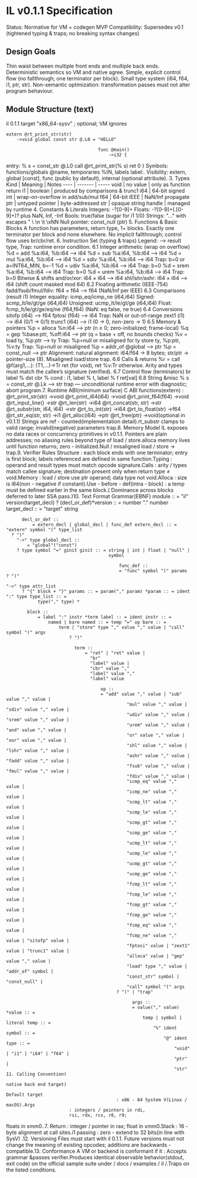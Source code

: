 # IL v0.1.1 Specification

Status: Normative for VM + codegen MVP
Compatibility: Supersedes v0.1 (tightened typing & traps; no breaking syntax changes)

## Design Goals

Thin waist between multiple front ends and multiple back ends.
Deterministic semantics so VM and native agree.
Simple, explicit control flow (no fallthrough; one terminator per block).
Small type system (i64, f64, i1, ptr, str).
Non-semantic optimization: transformation passes must not alter program behaviour.

## Module Structure (text)

il 0.1.1
target "x86_64-sysv" ;
optional;
VM ignores

```
extern @rt_print_str(str)
    ->void global const str @.L0 = "HELLO"

                                   func @main()
                                       ->i32 {
```

entry:
% s = const_str @.L0 call @rt_print_str(% s) ret 0
}
Symbols: functions/globals @name, temporaries %tN, labels label:.
Visibility: extern, global [const], func (public by default), internal (optional attribute).
3\. Types
Kind | Meaning | Notes
---- | ------- | -----
void | no value | only as function return
i1 | boolean | produced by comparisons & trunc1
i64 | 64-bit signed int | wrap-on-overflow in add/sub/mul
f64 | 64-bit IEEE | NaN/Inf propagate
ptr | untyped pointer | byte-addressed
str | opaque string handle | managed by runtime
4\. Constants & Literals
Integers: -?[0-9]+
Floats: -?[0-9]+(.[0-9]+)? plus NaN, Inf, -Inf
Bools: true/false (sugar for i1 1/0)
Strings: "..." with escapes " \\ \\n \\t \\xNN
Null pointer: const_null (ptr)
5\. Functions & Basic Blocks
A function has parameters, return type, 1+ blocks.
Exactly one terminator per block and none elsewhere.
No implicit fallthrough; control flow uses br/cbr/ret.
6\. Instruction Set (typing & traps)
Legend: ⟶ result type, Trap: runtime error condition.
6.1 Integer arithmetic (wrap on overflow)
%d = add %a:i64, %b:i64 ⟶ i64
%d = sub %a:i64, %b:i64 ⟶ i64
%d = mul %a:i64, %b:i64 ⟶ i64
%d = sdiv %a:i64, %b:i64 ⟶ i64 Trap: b=0 or a=INT64_MIN, b=-1
%d = udiv %a:i64, %b:i64 ⟶ i64 Trap: b=0
%d = srem %a:i64, %b:i64 ⟶ i64 Trap: b=0
%d = urem %a:i64, %b:i64 ⟶ i64 Trap: b=0
Bitwise & shifts
and/or/xor: i64 × i64 ⟶ i64
shl/lshr/ashr: i64 × i64 ⟶ i64 (shift count masked mod 64)
6.2 Floating arithmetic (IEEE-754)
fadd/fsub/fmul/fdiv: f64 × f64 ⟶ f64 (NaN/Inf per IEEE)
6.3 Comparisons (result i1)
Integer equality: icmp_eq/icmp_ne (i64,i64)
Signed: scmp_lt/le/gt/ge (i64,i64)
Unsigned: ucmp_lt/le/gt/ge (i64,i64)
Float: fcmp_lt/le/gt/ge/eq/ne (f64,f64) (NaN: eq false, ne true)
6.4 Conversions
sitofp (i64) ⟶ f64
fptosi (f64) ⟶ i64 Trap: NaN or out-of-range
zext1 (i1) ⟶ i64 (0/1 → 0/1)
trunc1 (i64) ⟶ i1 (0 → 0, non-zero → 1)
6.5 Memory & pointers
%p = alloca %n:i64 ⟶ ptr (n ≥ 0; zero-initialized; frame-local)
%q = gep %base:ptr, %off:i64 ⟶ ptr (q = base + off, no bounds checks)
%v = load ty, %p:ptr ⟶ ty Trap: %p=null or misaligned for ty
store ty, %p:ptr, %v:ty Trap: %p=null or misaligned
%p = addr_of @global ⟶ ptr
%p = const_null ⟶ ptr
Alignment: natural alignment: i64/f64 → 8 bytes; str/ptr → pointer-size (8). Misaligned load/store trap.
6.6 Calls & returns
%r = call @f(arg1,…): (T1,…)->Tr
ret (for void), ret %v:Tr otherwise.
Arity and types must match the callee’s signature (verified).
6.7 Control flow (terminators)
br label % dst cbr % cond : i1, label % t,
label % f ret[val] 6.8 String &misc % s =
const_str @.Lk ⟶ str trap — unconditional runtime error with diagnostic;
abort program.7. Runtime ABI(minimum surface) C ABI functions(extern)
: @rt_print_str(str)
->void @rt_print_i64(i64)
->void @rt_print_f64(f64)
->void @rt_input_line()
->str @rt_len(str)
->i64 @rt_concat(str, str)
->str @rt_substr(str, i64, i64)
->str @rt_to_int(str)
->i64 @rt_to_float(str)
->f64 @rt_str_eq(str, str)
->i1 @rt_alloc(i64)
->ptr @rt_free(ptr)
->void(optional in v0.1.1) Strings are ref
\- counted(implementation detail).rt_substr clamps to valid range;
invalid(negative) parameters trap.8. Memory Model IL exposes no data races
or concurrency primitives in v0.1.1. Pointers are plain addresses;
no aliasing rules beyond type of load / store.alloca memory lives until function returns;
zero - initialized.Null / misaligned load /
store → trap.9. Verifier Rules Structure : each block ends with one terminator;
entry is first block;
labels referenced are defined in same
function.Typing : operand and result types must match opcode signature.Calls : arity /
types match callee signature;
destination present only when return type ≠ void.Memory : load / store use ptr operand;
data type not void.Alloca : size is i64(non - negative if constant).Use - before -
def(intra - block)
: a temp must be defined earlier in the same block.(
Dominance across blocks deferred to later SSA pass.)10. Text Format Grammar(EBNF)
module ::
= "il" version(target_decl)
? (decl_or_def)\*version :: = number "." number target_decl :: = "target" string

```
      decl_or_def ::
          = extern_decl | global_decl | func_def extern_decl :: = "extern" symbol "(" type_list
  ? ")"
    "->" type global_decl ::
        = "global"("const")
    ? type symbol "=" ginit ginit :: = string | int | float | "null" |
                                       symbol

                                           func_def ::
                                           = "func" symbol "(" params ? ")"
                                                                        "->" type attr_list
      ? "{" block + "}" params :: = param("," param) *param :: = ident ":" type type_list :: =
            type("," type) *

        block ::
            = label ":" instr *term label :: = ident instr :: =
                named | bare named :: = temp "=" op bare :: =
                    term | "store" type "," value "," value | "call" symbol "(" args
                        ? ")"

                          term ::
                              = "ret" | "ret" value |
                                "br"
                                "label" value |
                                "cbr" value ","
                                "label" value ","
                                "label" value

                                    op ::
                                    = "add" value "," value | "sub" value "," value |
                                              "mul" value "," value | "sdiv" value "," value |
                                              "udiv" value "," value | "srem" value "," value |
                                              "urem" value "," value | "and" value "," value |
                                              "or" value "," value | "xor" value "," value |
                                              "shl" value "," value | "lshr" value "," value |
                                              "ashr" value "," value | "fadd" value "," value |
                                              "fsub" value "," value | "fmul" value "," value |
                                              "fdiv" value "," value |
                                              "icmp_eq" value "," value |
                                              "icmp_ne" value "," value |
                                              "scmp_lt" value "," value |
                                              "scmp_le" value "," value |
                                              "scmp_gt" value "," value |
                                              "scmp_ge" value "," value |
                                              "ucmp_lt" value "," value |
                                              "ucmp_le" value "," value |
                                              "ucmp_gt" value "," value |
                                              "ucmp_ge" value "," value |
                                              "fcmp_lt" value "," value |
                                              "fcmp_le" value "," value |
                                              "fcmp_gt" value "," value |
                                              "fcmp_ge" value "," value |
                                              "fcmp_eq" value "," value |
                                              "fcmp_ne" value "," value | "sitofp" value |
                                              "fptosi" value | "zext1" value | "trunc1" value |
                                              "alloca" value | "gep" value "," value |
                                              "load" type "," value | "addr_of" symbol |
                                              "const_str" symbol | "const_null" |
                                              "call" symbol "(" args
                                          ? ")" | "trap"

                                                args ::
                                                = value("," value) *value :: =
                                                    temp | symbol | literal temp :: =
                                                        "%" ident symbol :: =
                                                            "@" ident type :: =
                                                                "void" | "i1" | "i64" | "f64" |
                                                                "ptr" |
                                                                "str" 11. Calling Convention(
                                                                    native back end target)
                                                                    Default target
                                          : x86 - 64 System V(Linux / macOS).Args
                        : integers / pointers in rdi,
                        rsi, rdx, rcx, r8, r9;
```

floats in xmm0..7. Return : integer / pointer in rax;
float in xmm0.Stack : 16 - byte alignment at call sites.i1 passing : zero -
extend to 32 bits(in line with SysV)
.12. Versioning Files must start with il 0.1.1. Future versions must
not change the meaning of existing opcodes;
additions are backwards - compatible.13. Conformance A VM or
backend is conformant if it : Accepts grammar &passes verifier.Produces identical observable
behavior(stdout, exit code) on the official sample suite under
/ docs / examples / il /.Traps on the listed conditions.
